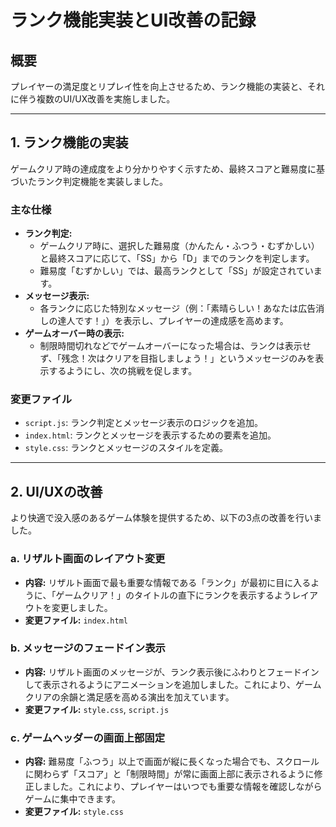 # ランク機能実装とUI改善の記録

## 概要

プレイヤーの満足度とリプレイ性を向上させるため、ランク機能の実装と、それに伴う複数のUI/UX改善を実施しました。

---

## 1. ランク機能の実装

ゲームクリア時の達成度をより分かりやすく示すため、最終スコアと難易度に基づいたランク判定機能を実装しました。

### 主な仕様
- **ランク判定:**
  - ゲームクリア時に、選択した難易度（かんたん・ふつう・むずかしい）と最終スコアに応じて、「SS」から「D」までのランクを判定します。
  - 難易度「むずかしい」では、最高ランクとして「SS」が設定されています。
- **メッセージ表示:**
  - 各ランクに応じた特別なメッセージ（例：「素晴らしい！あなたは広告消しの達人です！」）を表示し、プレイヤーの達成感を高めます。
- **ゲームオーバー時の表示:**
  - 制限時間切れなどでゲームオーバーになった場合は、ランクは表示せず、「残念！次はクリアを目指しましょう！」というメッセージのみを表示するようにし、次の挑戦を促します。

### 変更ファイル
- `script.js`: ランク判定とメッセージ表示のロジックを追加。
- `index.html`: ランクとメッセージを表示するための要素を追加。
- `style.css`: ランクとメッセージのスタイルを定義。

---

## 2. UI/UXの改善

より快適で没入感のあるゲーム体験を提供するため、以下の3点の改善を行いました。

### a. リザルト画面のレイアウト変更

- **内容:** リザルト画面で最も重要な情報である「ランク」が最初に目に入るように、「ゲームクリア！」のタイトルの直下にランクを表示するようレイアウトを変更しました。
- **変更ファイル:** `index.html`

### b. メッセージのフェードイン表示

- **内容:** リザルト画面のメッセージが、ランク表示後にふわりとフェードインして表示されるようにアニメーションを追加しました。これにより、ゲームクリアの余韻と満足感を高める演出を加えています。
- **変更ファイル:** `style.css`, `script.js`

### c. ゲームヘッダーの画面上部固定

- **内容:** 難易度「ふつう」以上で画面が縦に長くなった場合でも、スクロールに関わらず「スコア」と「制限時間」が常に画面上部に表示されるように修正しました。これにより、プレイヤーはいつでも重要な情報を確認しながらゲームに集中できます。
- **変更ファイル:** `style.css`
